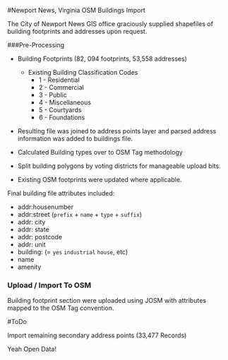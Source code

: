 #Newport News, Virginia OSM Buildings Import

The City of Newport News GIS office graciously supplied shapefiles of building footprints and addresses upon request. 

###Pre-Processing 

* Building Footprints (82, 094 footprints, 53,558 addresses)  
  * Existing Building Classification Codes
    * 1 - Residential
    * 2 - Commercial
    * 3 - Public
    * 4 - Miscellaneous
    * 5 - Courtyards
    * 6 - Foundations  
  

* Resulting file was joined to address points layer and parsed address information was added to buildings file.  
* Calculated Building types over to OSM Tag methodology  
* Split building polygons by voting districts for manageable upload bits.  
* Existing OSM footprints were updated where applicable.  

Final building file attributes included:
* addr:housenumber
* addr:street (`prefix` + `name` + `type` + `suffix`)
* addr: city
* addr: state
* addr: postcode
* addr: unit  
* building: (= `yes` `industrial` `house`, etc)
* name
* amenity  


### Upload / Import To OSM  
Building footprint section were uploaded using JOSM with attributes mapped to the OSM Tag convention.  

#ToDo  

Import remaining secondary address points (33,477 Records)  
  

Yeah Open Data!

